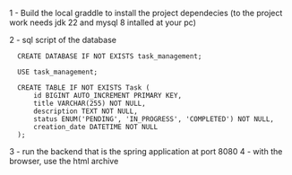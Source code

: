 1 - Build the local graddle to install the project dependecies (to the project work needs jdk 22 and mysql 8 intalled at your pc)

2 - sql script of the database

      CREATE DATABASE IF NOT EXISTS task_management;

      USE task_management;
      
      CREATE TABLE IF NOT EXISTS Task (
          id BIGINT AUTO_INCREMENT PRIMARY KEY,
          title VARCHAR(255) NOT NULL,
          description TEXT NOT NULL,
          status ENUM('PENDING', 'IN_PROGRESS', 'COMPLETED') NOT NULL,
          creation_date DATETIME NOT NULL
      );
3 - run the backend that is the spring application at port 8080
4 - with the browser, use the html archive
